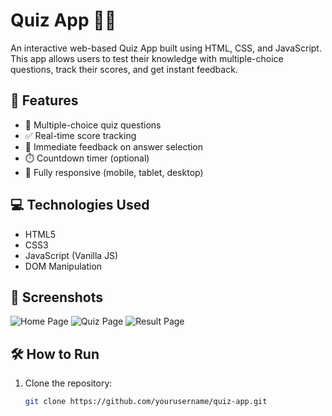 # Quiz App 🧠✨

An interactive web-based Quiz App built using HTML, CSS, and JavaScript. This app allows users to test their knowledge with multiple-choice questions, track their scores, and get instant feedback.

## 🚀 Features

- 📝 Multiple-choice quiz questions
- ✅ Real-time score tracking
- 🔄 Immediate feedback on answer selection
- ⏱️ Countdown timer (optional)
- 📱 Fully responsive (mobile, tablet, desktop)

## 💻 Technologies Used

- HTML5
- CSS3
- JavaScript (Vanilla JS)
- DOM Manipulation

## 📸 Screenshots

![Home Page](screenshots/home.png)
![Quiz Page](screenshots/quiz.png)
![Result Page](screenshots/result.png)

## 🛠️ How to Run

1. Clone the repository:
   ```bash
   git clone https://github.com/yourusername/quiz-app.git
